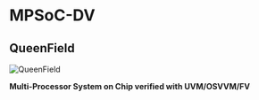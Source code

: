 # MPSoC-DV
## QueenField

![QueenField](../master/icon.jpg)

**Multi-Processor System on Chip verified with UVM/OSVVM/FV**
